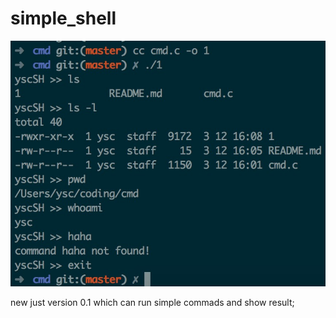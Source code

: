 # simple_shell

![image](https://raw.githubusercontent.com/ysc6688/simple_shell/master/0.1.png)

new just version 0.1 which can run simple commads and show result;
